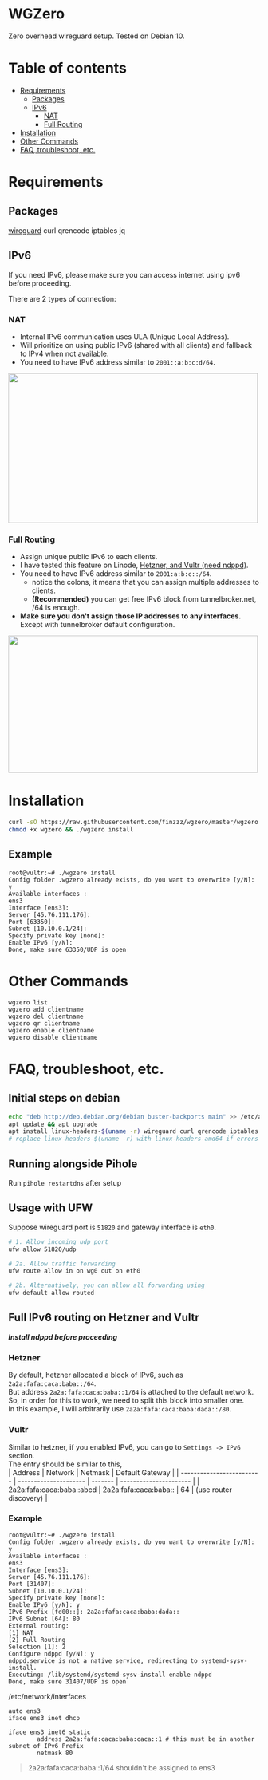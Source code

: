 # WGZero
Zero overhead wireguard setup. Tested on Debian 10.

# Table of contents
- [Requirements](#requirements)
    - [Packages](#Packages)
    - [IPv6](#ipv6)
        - [NAT](#nat)
        - [Full Routing](#Full-Routing)
- [Installation](#installation)
- [Other Commands](#other-commands)
- [FAQ, troubleshoot, etc.](#faq--troubleshoot--etc)

# Requirements
## Packages
[wireguard](https://www.wireguard.com/install/) curl qrencode iptables jq

## IPv6
If you need IPv6, please make sure you can access internet using ipv6 before proceeding.

There are 2 types of connection:
### NAT
- Internal IPv6 communication uses ULA (Unique Local Address).
- Will prioritize on using public IPv6 (shared with all clients) and fallback to IPv4 when not available.
- You need to have IPv6 address similar to `2001::a:b:c:d/64`.
<img src="https://raw.githubusercontent.com/finzzz/wgzero/master/static/nat.jpg" width="500" height="300">

### Full Routing
- Assign unique public IPv6 to each clients.
- I have tested this feature on Linode, [Hetzner, and Vultr (need ndppd)](#Full-IPv6-routing-on-Hetzner-and-Vultr).
- You need to have IPv6 address similar to `2001:a:b:c::/64`.
    - notice the colons, it means that you can assign multiple addresses to clients.
    - **(Recommended)** you can get free IPv6 block from tunnelbroker.net, /64 is enough.
- **Make sure you don't assign those IP addresses to any interfaces.**  
  Except with tunnelbroker default configuration.
<img src="https://raw.githubusercontent.com/finzzz/wgzero/master/static/fr.jpg" width="500" height="275">

# Installation
```bash
curl -sO https://raw.githubusercontent.com/finzzz/wgzero/master/wgzero
chmod +x wgzero && ./wgzero install
```

## Example
```
root@vultr:~# ./wgzero install
Config folder .wgzero already exists, do you want to overwrite [y/N]: y
Available interfaces :
ens3
Interface [ens3]: 
Server [45.76.111.176]: 
Port [63350]: 
Subnet [10.10.0.1/24]: 
Specify private key [none]: 
Enable IPv6 [y/N]: 
Done, make sure 63350/UDP is open
```


# Other Commands
```
wgzero list
wgzero add clientname
wgzero del clientname
wgzero qr clientname
wgzero enable clientname
wgzero disable clientname
```

# FAQ, troubleshoot, etc.
## Initial steps on debian
```bash
echo "deb http://deb.debian.org/debian buster-backports main" >> /etc/apt/sources.list
apt update && apt upgrade
apt install linux-headers-$(uname -r) wireguard curl qrencode iptables jq
# replace linux-headers-$(uname -r) with linux-headers-amd64 if errors
```

## Running alongside Pihole  
Run `pihole restartdns` after setup

## Usage with UFW
Suppose wireguard port is `51820` and gateway interface is `eth0`.
```bash
# 1. Allow incoming udp port
ufw allow 51820/udp 

# 2a. Allow traffic forwarding
ufw route allow in on wg0 out on eth0 

# 2b. Alternatively, you can allow all forwarding using
ufw default allow routed
```

## Full IPv6 routing on Hetzner and Vultr
***Install ndppd before proceeding***

### Hetzner
By default, hetzner allocated a block of IPv6, such as `2a2a:fafa:caca:baba::/64`.  
But address `2a2a:fafa:caca:baba::1/64` is attached to the default network.  
So, in order for this to work, we need to split this block into smaller one.  
In this example, I will arbitrarily use `2a2a:fafa:caca:baba:dada::/80`.  

### Vultr
Similar to hetzner, if you enabled IPv6, you can go to `Settings -> IPv6` section.  
The entry should be similar to this,  
| Address                   | Network               | Netmask | Default Gateway        |
| ------------------------- | --------------------- | ------- | ---------------------- |
| 2a2a:fafa:caca:baba::abcd | 2a2a:fafa:caca:baba:: | 64      | (use router discovery) |


### Example
```
root@vultr:~# ./wgzero install
Config folder .wgzero already exists, do you want to overwrite [y/N]: y
Available interfaces :
ens3
Interface [ens3]: 
Server [45.76.111.176]: 
Port [31407]: 
Subnet [10.10.0.1/24]: 
Specify private key [none]: 
Enable IPv6 [y/N]: y
IPv6 Prefix [fd00::]: 2a2a:fafa:caca:baba:dada::
IPv6 Subnet [64]: 80
External routing: 
[1] NAT
[2] Full Routing
Selection [1]: 2
Configure ndppd [y/N]: y
ndppd.service is not a native service, redirecting to systemd-sysv-install.
Executing: /lib/systemd/systemd-sysv-install enable ndppd
Done, make sure 31407/UDP is open
```

/etc/network/interfaces
```
auto ens3
iface ens3 inet dhcp

iface ens3 inet6 static
        address 2a2a:fafa:caca:baba:caca::1 # this must be in another subnet of IPv6 Prefix
        netmask 80
```

> 2a2a:fafa:caca:baba::1/64 shouldn't be assigned to ens3

